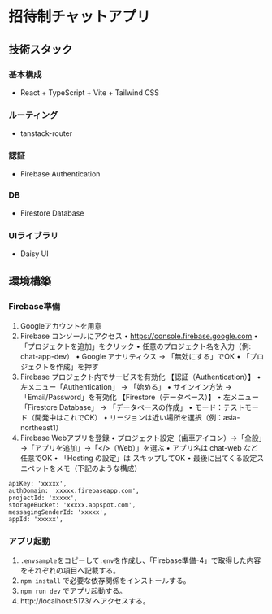 # 招待制チャットアプリ
## 技術スタック
### 基本構成
- React + TypeScript + Vite + Tailwind CSS
### ルーティング
- tanstack-router
### 認証
- Firebase Authentication
### DB
- Firestore Database
### UIライブラリ
- Daisy UI

## 環境構築
### Firebase準備
1. Googleアカウントを用意
2. Firebase コンソールにアクセス
  • https://console.firebase.google.com
	•「プロジェクトを追加」をクリック
	•	任意のプロジェクト名を入力（例: chat-app-dev）
	•	Google アナリティクス → 「無効にする」でOK
	•	「プロジェクトを作成」を押す
3. Firebase プロジェクト内でサービスを有効化
  【認証（Authentication）】
	  •	左メニュー「Authentication」 → 「始める」
	  •	サインイン方法 → 「Email/Password」を有効化
  【Firestore（データベース）】
	  •	左メニュー「Firestore Database」 → 「データベースの作成」
	  •	モード：テストモード（開発中はこれでOK）
	  •	リージョンは近い場所を選択（例：asia-northeast1）
4. Firebase Webアプリを登録
	•	プロジェクト設定（歯車アイコン）→「全般」→「アプリを追加」→「</>（Web）」を選ぶ
	•	アプリ名は chat-web など任意でOK
	•	「Hosting の設定」は スキップしてOK
	•	最後に出てくる設定スニペットをメモ（下記のような構成）
  ```
  apiKey: 'xxxxx',
  authDomain: 'xxxxx.firebaseapp.com',
  projectId: 'xxxxx',
  storageBucket: 'xxxxx.appspot.com',
  messagingSenderId: 'xxxxx',
  appId: 'xxxxx',
  ```

### アプリ起動
1. `.envsample`をコピーして`.env`を作成し、「Firebase準備-4」で取得した内容をそれぞれの項目へ記載する。
2. `npm install` で必要な依存関係をインストールする。
3. `npm run dev` でアプリ起動する。
4. http://localhost:5173/ へアクセスする。

